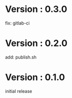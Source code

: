 # Version : 0.3.0

fix: gitlab-ci

# Version : 0.2.0

add: publish.sh

# Version : 0.1.0

initial release

